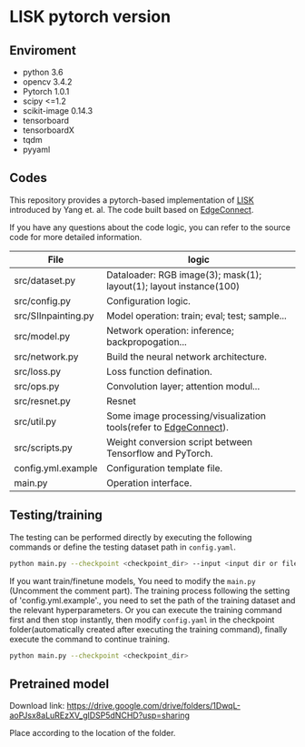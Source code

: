 # LISK pytorch version

## Enviroment

- python 3.6
- opencv 3.4.2
- Pytorch 1.0.1
- scipy <=1.2
- scikit-image 0.14.3
- tensorboard
- tensorboardX
- tqdm 
- pyyaml 


## Codes

This repository provides a pytorch-based implementation of [LISK] introduced by Yang et. al.
The code built based on [EdgeConnect].

If you have any questions about the code logic, you can refer to the source code for more detailed information.

| File | logic |
| ------ | ------ |
| src/dataset.py | Dataloader: RGB image(3); mask(1); layout(1); layout instance(100) |
| src/config.py | Configuration logic. |
| src/SIInpainting.py | Model operation: train; eval; test; sample... |
| src/model.py | Network operation: inference; backpropogation...|
| src/network.py | Build the neural network architecture. |
| src/loss.py | Loss function defination.|
| src/ops.py | Convolution layer; attention modul... |
| src/resnet.py | Resnet|
| src/util.py | Some image processing/visualization  tools(refer to [EdgeConnect]). |
| src/scripts.py | Weight conversion script between Tensorflow and PyTorch.|
| config.yml.example | Configuration template file. |
| main.py | Operation interface. |



## Testing/training

The testing can be performed directly by executing the following commands or define the testing dataset path in `config.yaml`.
```sh
python main.py --checkpoint <checkpoint_dir> --input <input dir or file> --mask <mask dir or file> --output <output dir> --dubug <optional>
```

If you want train/finetune models, You need to modify the `main.py` (Uncomment the comment part).
The training process following the setting of 'config.yml.example'., you need to set the path of the training dataset and the relevant hyperparameters.
Or you can execute the training command first and then stop instantly, then modify `config.yaml` in the checkpoint folder(automatically created after executing the training command), finally execute the command to continue training.

```sh
python main.py --checkpoint <checkpoint_dir>
```

## Pretrained model
Download link:
https://drive.google.com/drive/folders/1DwqL-aoPJsx8aLuREzXV_glDSP5dNCHD?usp=sharing

Place according to the location of the folder.

[//]: # ()

   [EdgeConnect]: <https://github.com/knazeri/edge-connect>
   [LISK]: <https://github.com/YoungGod/sturcture-inpainting>
   [SEAN]: <https://github.com/ZPdesu/SEAN>
   [Partial convolution]: <https://github.com/NVIDIA/partialconv>
   [Structured3D]: <https://github.com/bertjiazheng/Structured3D>
   [HorizonNet]: <https://github.com/sunset1995/HorizonNet>

